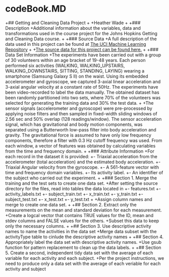 # codeBook.MD
+## Getting and Cleaning Data Project
+
+Heather Wade
+
+### Description
+Additional information about the variables, data and transformations used in the course project for the Johns Hopkins Getting and Cleaning Data course.
+
+### Source Data
+A full description of the data used in this project can be found at [The UCI Machine Learning Repository](http://archive.ics.uci.edu/ml/datasets/Human+Activity+Recognition+Using+Smartphones)
+
+[The source data for this project can be found here.](https://d396qusza40orc.cloudfront.net/getdata%2Fprojectfiles%2FUCI%20HAR%20Dataset.zip)
+
+### Data Set Information
+The experiments have been carried out with a group of 30 volunteers within an age bracket of 19-48 years. Each person performed six activities (WALKING, WALKING_UPSTAIRS, WALKING_DOWNSTAIRS, SITTING, STANDING, LAYING) wearing a smartphone (Samsung Galaxy S II) on the waist. Using its embedded accelerometer and gyroscope, we captured 3-axial linear acceleration and 3-axial angular velocity at a constant rate of 50Hz. The experiments have been video-recorded to label the data manually. The obtained dataset has been randomly partitioned into two sets, where 70% of the volunteers was selected for generating the training data and 30% the test data. 
+
+The sensor signals (accelerometer and gyroscope) were pre-processed by applying noise filters and then sampled in fixed-width sliding windows of 2.56 sec and 50% overlap (128 readings/window). The sensor acceleration signal, which has gravitational and body motion components, was separated using a Butterworth low-pass filter into body acceleration and gravity. The gravitational force is assumed to have only low frequency components, therefore a filter with 0.3 Hz cutoff frequency was used. From each window, a vector of features was obtained by calculating variables from the time and frequency domain.
+
+### Attribute Information
+For each record in the dataset it is provided: 
+- Triaxial acceleration from the accelerometer (total acceleration) and the estimated body acceleration. 
+- Triaxial Angular velocity from the gyroscope. 
+- A 561-feature vector with time and frequency domain variables. 
+- Its activity label. 
+- An identifier of the subject who carried out the experiment.
+
+### Section 1. Merge the training and the test sets to create one data set.
+After setting the source directory for the files, read into tables the data located in
+- features.txt
+- activity_labels.txt
+- subject_train.txt
+- x_train.txt
+- y_train.txt
+- subject_test.txt
+- x_test.txt
+- y_test.txt
+
+Assign column names and merge to create one data set.
+
+## Section 2. Extract only the measurements on the mean and standard deviation for each measurement. 
+Create a logcal vector that contains TRUE values for the ID, mean and stdev columns and FALSE values for the others.
+Subset this data to keep only the necessary columns.
+
+## Section 3. Use descriptive activity names to name the activities in the data set
+Merge data subset with the activityType table to cinlude the descriptive activity names
+
+## Section 4. Appropriately label the data set with descriptive activity names.
+Use gsub function for pattern replacement to clean up the data labels.
+
+## Section 5. Create a second, independent tidy data set with the average of each variable for each activity and each subject. 
+Per the project instructions, we need to produce only a data set with the average of each veriable for each activity and subject
